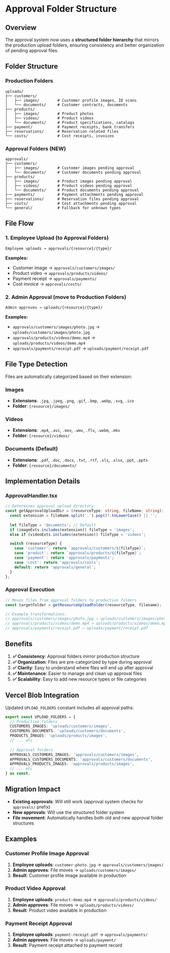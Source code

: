 # Approval Folder Structure

## Overview

The approval system now uses a **structured folder hierarchy** that mirrors the production upload folders, ensuring consistency and better organization of pending approval files.

## Folder Structure

### Production Folders
```
uploads/
├── customers/
│   ├── images/        # Customer profile images, ID scans
│   └── documents/     # Customer contracts, documents
├── products/
│   ├── images/        # Product photos
│   ├── videos/        # Product videos
│   └── documents/     # Product specifications, catalogs
├── payment/           # Payment receipts, bank transfers
├── reservations/      # Reservation-related files
└── costs/             # Cost receipts, invoices
```

### Approval Folders (NEW)
```
approvals/
├── customers/
│   ├── images/        # Customer images pending approval
│   └── documents/     # Customer documents pending approval
├── products/
│   ├── images/        # Product images pending approval
│   ├── videos/        # Product videos pending approval
│   └── documents/     # Product documents pending approval
├── payments/          # Payment attachments pending approval
├── reservations/      # Reservation files pending approval
├── costs/             # Cost attachments pending approval
└── general/           # Fallback for unknown types
```

## File Flow

### 1. Employee Upload (to Approval Folders)
```
Employee uploads → approvals/{resource}/{type}/
```

**Examples:**
- Customer image → `approvals/customers/images/`
- Product video → `approvals/products/videos/`
- Payment receipt → `approvals/payments/`
- Cost invoice → `approvals/costs/`

### 2. Admin Approval (move to Production Folders)
```
Admin approves → uploads/{resource}/{type}/
```

**Examples:**
- `approvals/customers/images/photo.jpg` → `uploads/customers/images/photo.jpg`
- `approvals/products/videos/demo.mp4` → `uploads/products/videos/demo.mp4`
- `approvals/payments/receipt.pdf` → `uploads/payment/receipt.pdf`

## File Type Detection

Files are automatically categorized based on their extension:

### Images
- **Extensions**: `.jpg`, `.jpeg`, `.png`, `.gif`, `.bmp`, `.webp`, `.svg`, `.ico`
- **Folder**: `{resource}/images/`

### Videos  
- **Extensions**: `.mp4`, `.avi`, `.mov`, `.wmv`, `.flv`, `.webm`, `.mkv`
- **Folder**: `{resource}/videos/`

### Documents (Default)
- **Extensions**: `.pdf`, `.doc`, `.docx`, `.txt`, `.rtf`, `.xls`, `.xlsx`, `.ppt`, `.pptx`
- **Folder**: `{resource}/documents/`

## Implementation Details

### ApprovalHandler.tsx
```typescript
// Determines approval upload directory
const getApprovalUploadDir = (resourceType: string, fileName: string): string => {
  const extension = fileName.split('.').pop()?.toLowerCase() || '';
  
  let fileType = 'documents'; // Default
  if (imageExts.includes(extension)) fileType = 'images';
  else if (videoExts.includes(extension)) fileType = 'videos';

  switch (resourceType) {
    case 'customer': return `approvals/customers/${fileType}`;
    case 'product': return `approvals/products/${fileType}`;
    case 'payment': return 'approvals/payments';
    case 'cost': return 'approvals/costs';
    default: return 'approvals/general';
  }
};
```

### Approval Execution
```typescript
// Moves files from approval folders to production folders
const targetFolder = getResourceUploadFolder(resourceType, filename);

// Example transformations:
// approvals/customers/images/photo.jpg → uploads/customers/images/photo.jpg
// approvals/products/videos/demo.mp4 → uploads/products/videos/demo.mp4
// approvals/payments/receipt.pdf → uploads/payment/receipt.pdf
```

## Benefits

1. **✅ Consistency**: Approval folders mirror production structure
2. **✅ Organization**: Files are pre-categorized by type during approval
3. **✅ Clarity**: Easy to understand where files will end up after approval
4. **✅ Maintenance**: Easier to manage and clean up approval files
5. **✅ Scalability**: Easy to add new resource types or file categories

## Vercel Blob Integration

Updated `UPLOAD_FOLDERS` constant includes all approval paths:

```typescript
export const UPLOAD_FOLDERS = {
  // Production folders
  CUSTOMERS_IMAGES: 'uploads/customers/images',
  CUSTOMERS_DOCUMENTS: 'uploads/customers/documents',
  PRODUCTS_IMAGES: 'uploads/products/images',
  // ... etc
  
  // Approval folders  
  APPROVALS_CUSTOMERS_IMAGES: 'approvals/customers/images',
  APPROVALS_CUSTOMERS_DOCUMENTS: 'approvals/customers/documents',
  APPROVALS_PRODUCTS_IMAGES: 'approvals/products/images',
  // ... etc
} as const;
```

## Migration Impact

- **Existing approvals**: Will still work (approval system checks for `approvals/` prefix)
- **New approvals**: Will use the structured folder system
- **File movement**: Automatically handles both old and new approval folder structures

## Examples

### Customer Profile Image Approval
1. **Employee uploads**: `customer-photo.jpg` → `approvals/customers/images/`
2. **Admin approves**: File moves → `uploads/customers/images/`
3. **Result**: Customer profile image available in production

### Product Video Approval  
1. **Employee uploads**: `product-demo.mp4` → `approvals/products/videos/`
2. **Admin approves**: File moves → `uploads/products/videos/`
3. **Result**: Product video available in production

### Payment Receipt Approval
1. **Employee uploads**: `payment-receipt.pdf` → `approvals/payments/`
2. **Admin approves**: File moves → `uploads/payment/`
3. **Result**: Payment receipt attached to payment record 